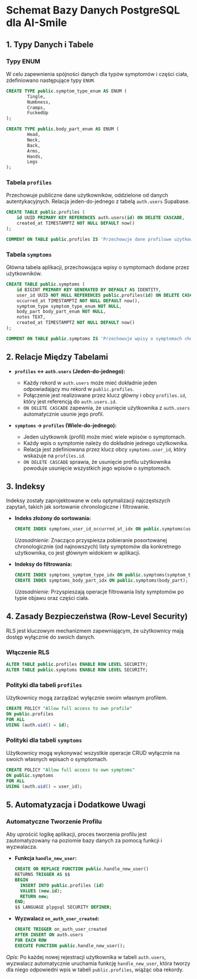 # Schemat Bazy Danych PostgreSQL dla AI-Smile

## 1. Typy Danych i Tabele

### Typy ENUM

W celu zapewnienia spójności danych dla typów symptomów i części ciała, zdefiniowano następujące typy `ENUM`.

```sql
CREATE TYPE public.symptom_type_enum AS ENUM (
        Tingle,
        Numbness,
        Cramps,
        FuckedUp
);

CREATE TYPE public.body_part_enum AS ENUM (
        Head,
        Neck,
        Back,
        Arms,
        Hands,        
        Legs        
);
```

### Tabela `profiles`

Przechowuje publiczne dane użytkowników, oddzielone od danych autentykacyjnych. Relacja jeden-do-jednego z tabelą `auth.users` Supabase.

```sql
CREATE TABLE public.profiles (
    id UUID PRIMARY KEY REFERENCES auth.users(id) ON DELETE CASCADE,
    created_at TIMESTAMPTZ NOT NULL DEFAULT now()
);

COMMENT ON TABLE public.profiles IS 'Przechowuje dane profilowe użytkowników.';
```

### Tabela `symptoms`

Główna tabela aplikacji, przechowująca wpisy o symptomach dodane przez użytkowników.

```sql
CREATE TABLE public.symptoms (
    id BIGINT PRIMARY KEY GENERATED BY DEFAULT AS IDENTITY,
    user_id UUID NOT NULL REFERENCES public.profiles(id) ON DELETE CASCADE,
    occurred_at TIMESTAMPTZ NOT NULL DEFAULT now(),
    symptom_type symptom_type_enum NOT NULL,
    body_part body_part_enum NOT NULL,
    notes TEXT,
    created_at TIMESTAMPTZ NOT NULL DEFAULT now()
);

COMMENT ON TABLE public.symptoms IS 'Przechowuje wpisy o symptomach choroby użytkowników.';
```

## 2. Relacje Między Tabelami

-   **`profiles` ↔ `auth.users` (Jeden-do-jednego):**
    -   Każdy rekord w `auth.users` może mieć dokładnie jeden odpowiadający mu rekord w `public.profiles`.
    -   Połączenie jest realizowane przez klucz główny i obcy `profiles.id`, który jest referencją do `auth.users.id`.
    -   `ON DELETE CASCADE` zapewnia, że usunięcie użytkownika z `auth.users` automatycznie usunie jego profil.

-   **`symptoms` → `profiles` (Wiele-do-jednego):**
    -   Jeden użytkownik (profil) może mieć wiele wpisów o symptomach.
    -   Każdy wpis o symptomie należy do dokładnie jednego użytkownika.
    -   Relacja jest zdefiniowana przez klucz obcy `symptoms.user_id`, który wskazuje na `profiles.id`.
    -   `ON DELETE CASCADE` sprawia, że usunięcie profilu użytkownika powoduje usunięcie wszystkich jego wpisów o symptomach.

## 3. Indeksy

Indeksy zostały zaprojektowane w celu optymalizacji najczęstszych zapytań, takich jak sortowanie chronologiczne i filtrowanie.

-   **Indeks złożony do sortowania:**
    ```sql
    CREATE INDEX symptoms_user_id_occurred_at_idx ON public.symptoms(user_id, occurred_at DESC);
    ```
    *Uzasadnienie:* Znacząco przyspiesza pobieranie posortowanej chronologicznie (od najnowszych) listy symptomów dla konkretnego użytkownika, co jest głównym widokiem w aplikacji.

-   **Indeksy do filtrowania:**
    ```sql
    CREATE INDEX symptoms_symptom_type_idx ON public.symptoms(symptom_type);
    CREATE INDEX symptoms_body_part_idx ON public.symptoms(body_part);
    ```
    *Uzasadnienie:* Przyspieszają operacje filtrowania listy symptomów po typie objawu oraz części ciała.

## 4. Zasady Bezpieczeństwa (Row-Level Security)

RLS jest kluczowym mechanizmem zapewniającym, że użytkownicy mają dostęp wyłącznie do swoich danych.

### Włączenie RLS

```sql
ALTER TABLE public.profiles ENABLE ROW LEVEL SECURITY;
ALTER TABLE public.symptoms ENABLE ROW LEVEL SECURITY;
```

### Polityki dla tabeli `profiles`

Użytkownicy mogą zarządzać wyłącznie swoim własnym profilem.

```sql
CREATE POLICY "Allow full access to own profile"
ON public.profiles
FOR ALL
USING (auth.uid() = id);
```

### Polityki dla tabeli `symptoms`

Użytkownicy mogą wykonywać wszystkie operacje CRUD wyłącznie na swoich własnych wpisach o symptomach.

```sql
CREATE POLICY "Allow full access to own symptoms"
ON public.symptoms
FOR ALL
USING (auth.uid() = user_id);
```

## 5. Automatyzacja i Dodatkowe Uwagi

### Automatyczne Tworzenie Profilu

Aby uprościć logikę aplikacji, proces tworzenia profilu jest zautomatyzowany na poziomie bazy danych za pomocą funkcji i wyzwalacza.

-   **Funkcja `handle_new_user`:**
    ```sql
    CREATE OR REPLACE FUNCTION public.handle_new_user()
    RETURNS TRIGGER AS $$
    BEGIN
      INSERT INTO public.profiles (id)
      VALUES (new.id);
      RETURN new;
    END;
    $$ LANGUAGE plpgsql SECURITY DEFINER;
    ```

-   **Wyzwalacz `on_auth_user_created`:**
    ```sql
    CREATE TRIGGER on_auth_user_created
    AFTER INSERT ON auth.users
    FOR EACH ROW
    EXECUTE FUNCTION public.handle_new_user();
    ```
*Opis:* Po każdej nowej rejestracji użytkownika w tabeli `auth.users`, wyzwalacz automatycznie uruchamia funkcję `handle_new_user`, która tworzy dla niego odpowiedni wpis w tabeli `public.profiles`, wiążąc oba rekordy.
